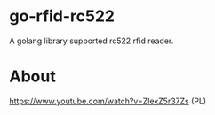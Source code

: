 # go-rfid-rc522
A golang library supported rc522 rfid reader.

# About
https://www.youtube.com/watch?v=ZIexZ5r37Zs (PL)


